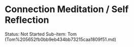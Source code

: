 # Connection Meditation / Self Reflection

Status: Not Started
Sub-item: Tom (Tom%205652fb0bb9eb434bb73215caa1809f51.md)